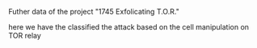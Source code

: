 Futher data of the project "1745 Exfolicating T.O.R."

here we have the classified the attack based on the cell manipulation on TOR relay
